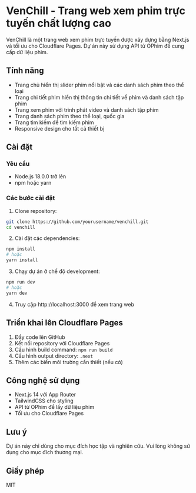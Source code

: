 # VenChill - Trang web xem phim trực tuyến chất lượng cao

VenChill là một trang web xem phim trực tuyến được xây dựng bằng Next.js và tối ưu cho Cloudflare Pages. Dự án này sử dụng API từ OPhim để cung cấp dữ liệu phim.

## Tính năng

- Trang chủ hiển thị slider phim nổi bật và các danh sách phim theo thể loại
- Trang chi tiết phim hiển thị thông tin chi tiết về phim và danh sách tập phim
- Trang xem phim với trình phát video và danh sách tập phim
- Trang danh sách phim theo thể loại, quốc gia
- Trang tìm kiếm để tìm kiếm phim
- Responsive design cho tất cả thiết bị

## Cài đặt

### Yêu cầu

- Node.js 18.0.0 trở lên
- npm hoặc yarn

### Các bước cài đặt

1. Clone repository:

```bash
git clone https://github.com/yourusername/venchill.git
cd venchill
```

2. Cài đặt các dependencies:

```bash
npm install
# hoặc
yarn install
```

3. Chạy dự án ở chế độ development:

```bash
npm run dev
# hoặc
yarn dev
```

4. Truy cập http://localhost:3000 để xem trang web

## Triển khai lên Cloudflare Pages

1. Đẩy code lên GitHub
2. Kết nối repository với Cloudflare Pages
3. Cấu hình build command: `npm run build`
4. Cấu hình output directory: `.next`
5. Thêm các biến môi trường cần thiết (nếu có)

## Công nghệ sử dụng

- Next.js 14 với App Router
- TailwindCSS cho styling
- API từ OPhim để lấy dữ liệu phim
- Tối ưu cho Cloudflare Pages

## Lưu ý

Dự án này chỉ dùng cho mục đích học tập và nghiên cứu. Vui lòng không sử dụng cho mục đích thương mại.

## Giấy phép

MIT
